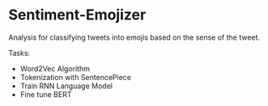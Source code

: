 # Sentiment-Emojizer
Analysis for classifying tweets into emojis based on the sense of the tweet. 

Tasks:<br>
* Word2Vec Algorithm
* Tokenization with SentencePiece
* Train RNN Language Model 
* Fine tune BERT

